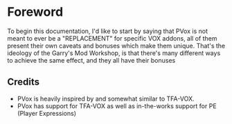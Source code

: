 # Foreword

To begin this documentation, I'd like to start by saying that PVox is not meant to ever be a "REPLACEMENT" for specific VOX addons, all of them present their own caveats and bonuses which make them unique. That's the ideology of the Garry's Mod Workshop, is that there's many different ways to achieve the same effect, and they all have their bonuses

## Credits

* PVox is heavily inspired by and somewhat similar to TFA-VOX.
* PVox has support for TFA-VOX as well as in-the-works support for PE (Player Expressions)
